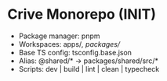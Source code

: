 # Crive Monorepo (INIT)
- Package manager: pnpm
- Workspaces: apps/*, packages/*
- Base TS config: tsconfig.base.json
- Alias: @shared/* -> packages/shared/src/*
- Scripts: dev | build | lint | clean | typecheck
